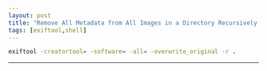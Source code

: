 ```yaml
---
layout: post
title: "Remove All Metadata from All Images in a Directory Recursively with Exiftool"
tags: [exiftool,shell]
---
```


```bash
exiftool -creatortool= -software= -all= -overwrite_original -r .
```

---
